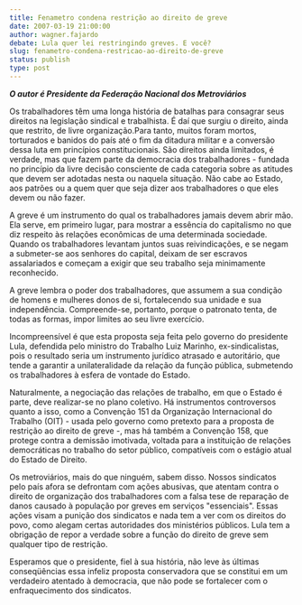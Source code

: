 ```yaml
---
title: Fenametro condena restrição ao direito de greve 
date: 2007-03-19 21:00:00
author: wagner.fajardo
debate: Lula quer lei restringindo greves. E você?
slug: fenametro-condena-restricao-ao-direito-de-greve
status: publish 
type: post
---
```


***O autor é Presidente da Federação Nacional dos Metroviários***  
  
  
Os trabalhadores têm uma longa história de batalhas para consagrar seus direitos na legislação sindical e trabalhista. É daí que surgiu o direito, ainda que restrito, de livre organização.Para tanto, muitos foram mortos, torturados e banidos do país até o fim da ditadura militar e a conversão dessa luta em princípios constitucionais. São direitos ainda limitados, é verdade, mas que fazem parte da democracia dos trabalhadores - fundada no princípio da livre decisão consciente de cada categoria sobre as atitudes que devem ser adotadas nesta ou naquela situação. Não cabe ao Estado, aos patrões ou a quem quer que seja dizer aos trabalhadores o que eles devem ou não fazer.   
  
  
A greve é um instrumento do qual os trabalhadores jamais devem abrir mão. Ela serve, em primeiro lugar, para mostrar a essência do capitalismo no que diz respeito às relações econômicas de uma determinada sociedade. Quando os trabalhadores levantam juntos suas reivindicações, e se negam a submeter-se aos senhores do capital, deixam de ser escravos assalariados e começam a exigir que seu trabalho seja minimamente reconhecido.  
  
  
 A greve lembra o poder dos trabalhadores, que assumem a sua condição de homens e mulheres donos de si, fortalecendo sua unidade e sua independência. Compreende-se, portanto, porque o patronato tenta, de todas as formas, impor limites ao seu livre exercício.   
  
  
Incompreensível é que esta proposta seja feita pelo governo do presidente Lula, defendida pelo ministro do Trabalho Luiz Marinho, ex-sindicalistas, pois o resultado seria um instrumento jurídico atrasado e autoritário, que tende a garantir a unilateralidade da relação da função pública, submetendo os trabalhadores à esfera de vontade do Estado.   
  
  
Naturalmente, a negociação das relações de trabalho, em que o Estado é parte, deve realizar-se no plano coletivo. Há instrumentos controversos quanto a isso, como a Convenção 151 da Organização Internacional do Trabalho (OIT) - usada pelo governo como pretexto para a proposta de restrição ao direito de greve -, mas há também a Convenção 158, que protege contra a demissão imotivada, voltada para a instituição de relações democráticas no trabalho do setor público, compatíveis com o estágio atual do Estado de Direito.   
  
  
Os metroviários, mais do que ninguém, sabem disso. Nossos sindicatos pelo país afora se defrontam com ações abusivas, que atentam contra o direito de organização dos trabalhadores com a falsa tese de reparação de danos causado à população por greves em serviços "essenciais". Essas ações visam a punição dos sindicatos e nada tem a ver com os direitos do povo, como alegam certas autoridades dos ministérios públicos. Lula tem a obrigação de repor a verdade sobre a função do direito de greve sem qualquer tipo de restrição.   
  
  
Esperamos que o presidente, fiel à sua história, não leve às últimas conseqüências essa infeliz proposta conservadora que se constitui em um verdadeiro atentado à democracia, que não pode se fortalecer com o enfraquecimento dos sindicatos.   

